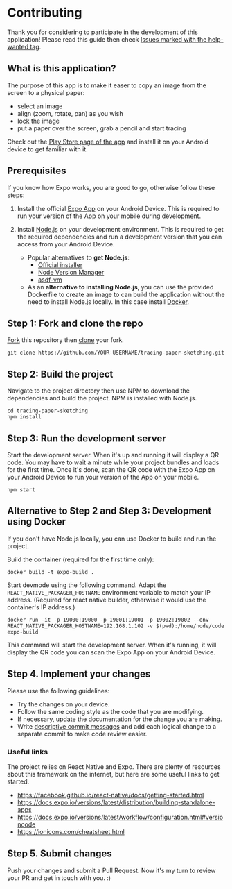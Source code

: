 # Contributing

Thank you for considering to participate in the development of this application! Please read this guide then check
[Issues marked with the help-wanted tag](https://github.com/dodie/tracing-paper-sketching/issues?q=is%3Aissue+label%3A%22help+wanted%22+is%3Aopen).


## What is this application?

The purpose of this app is to make it easer to copy an image from the screen to a physical paper:
- select an image
- align (zoom, rotate, pan) as you wish
- lock the image
- put a paper over the screen, grab a pencil and start tracing

Check out the [Play Store page of the app](https://play.google.com/store/apps/details?id=com.advancedweb.tracing_paper_sketching)
and install it on your Android device to get familiar with it.


## Prerequisites

If you know how Expo works, you are good to go, otherwise follow these steps:

1. Install the official [Expo App](https://play.google.com/store/apps/details?id=host.exp.exponent&hl=hu) on your Android Device.
  This is required to run your version of the App on your mobile during development.

2. Install [Node.js](https://nodejs.org/) on your development environment.
  This is required to get the required dependencies and run a development version that you can access
  from your Android Device. 
    - Popular alternatives to **get Node.js**:
      - [Official installer](https://nodejs.org/en/download/)
      - [Node Version Manager](https://github.com/nvm-sh/nvm)
      - [asdf-vm](https://github.com/asdf-vm/asdf-nodejs)
    - As an **alternative to installing Node.js**, you can use the provided Dockerfile to create an image to can build the
    application without the need to install Node.js locally. In this case install [Docker](https://www.docker.com/).


## Step 1: Fork and clone the repo

[Fork](https://docs.github.com/en/github/getting-started-with-github/fork-a-repo)
this repository then [clone](https://docs.github.com/en/github/creating-cloning-and-archiving-repositories/cloning-a-repository)
your fork.

```
git clone https://github.com/YOUR-USERNAME/tracing-paper-sketching.git
```


## Step 2: Build the project

Navigate to the project directory then use NPM to download the dependencies and build the project. NPM is installed
with Node.js.

```
cd tracing-paper-sketching
npm install
```


## Step 3: Run the development server

Start the development server. When it's up and running it will display a QR code. You may have to wait a minute while your project
bundles and loads for the first time. Once it's done, scan the QR code with the Expo App on your Android Device to run your version
of the App on your mobile.

```
npm start
```

## Alternative to Step 2 and Step 3: Development using Docker

If you don't have Node.js locally, you can use Docker to build and run the project.

Build the container (required for the first time only):

```
docker build -t expo-build .
```

Start devmode using the following command. Adapt the `REACT_NATIVE_PACKAGER_HOSTNAME` environment variable
to match your IP address. (Required for react native builder, otherwise it would use the container's IP address.)

```
docker run -it -p 19000:19000 -p 19001:19001 -p 19002:19002 --env REACT_NATIVE_PACKAGER_HOSTNAME=192.168.1.102 -v $(pwd):/home/node/code expo-build
```

This command will start the development server. When it's running, it will display the QR code you can scan the Expo
App on your Android Device.


## Step 4. Implement your changes

Please use the following guidelines:

- Try the changes on your device.
- Follow the same coding style as the code that you are modifying.
- If necessary, update the documentation for the change you are making.
- Write [descriptive commit messages](https://chiamakaikeanyi.dev/how-to-write-good-git-commit-messages/) and add each logical change
  to a separate commit to make code review easier.


### Useful links

The project relies on React Native and Expo. There are plenty of resources about this framework on the internet, but here are some useful links
to get started.

- https://facebook.github.io/react-native/docs/getting-started.html
- https://docs.expo.io/versions/latest/distribution/building-standalone-apps
- https://docs.expo.io/versions/latest/workflow/configuration.html#versioncode
- https://ionicons.com/cheatsheet.html


## Step 5. Submit changes

Push your changes and submit a Pull Request. Now it's my turn to review your PR and get in touch with you. :)

